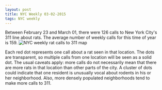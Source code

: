 ```yaml
---
layout: post
title: NYC Weekly 03-02-2015
tags: NYC weekly
---
```


Between February 23 and March 01, there were 126 calls to New York City's 311 line about rats. The average number of weekly calls for this time of year is 159.
![NYC weekly rat calls to 311 map](http://googledrive.com/host/0BxOPuM_gK7bqUW85bjZUd1UwTGs/posts/NYC_Rat_Map_2015-03-01.png)

Each red dot represents one call about a rat seen in that location. The dots are transparent, so multiple calls from one location will be seen as a solid dot. The usual caveats apply: more calls do not necessarily mean that there are more rats in that location than other parts of the city. A cluster of dots could indicate that one resident is unusually vocal about rodents in his or her neighborhood. Also, more densely populated neighborhoods tend to make more calls to 311.